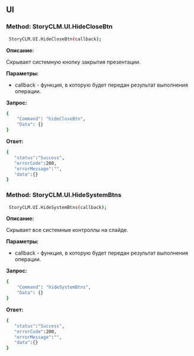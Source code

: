 ## UI

### Method: StoryCLM.UI.HideCloseBtn

```sh
 StoryCLM.UI.HideCloseBtn(callback);
```
**Описание:**

Скрывает системную кнопку закрытия презентации.

**Параметры:**

* callback - функция, в которую будет передан результат выполнения операции.

**Запрос:**
```sh
{
    "Command": "hideCloseBtn",
    "Data": {}
}
```

**Ответ:**
```sh
{
   "status":"Success",
   "errorCode":200,
   "errorMessage":"",
   "data":{}
}
```
### Method: StoryCLM.UI.HideSystemBtns

```sh
 StoryCLM.UI.HideSystemBtns(callback);
```
**Описание:**

Скрывает все системные контроллы на слайде.

**Параметры:**

* callback - функция, в которую будет передан результат выполнения операции.

**Запрос:**
```sh
{
    "Command": "hideSystemBtns",
    "Data": {}
}
```

**Ответ:**
```sh
{
   "status":"Success",
   "errorCode":200,
   "errorMessage":"",
   "data":{}
}
```